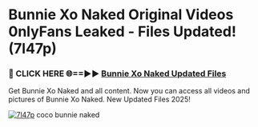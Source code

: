 # Bunnie Xo Naked Original Videos 0nlyFans Leaked - Files Updated! (7l47p)

<h3>🔴 CLICK HERE 🌐==►► <a href="https://tinyurl.com/up5wt9bj" rel="nofollow">Bunnie Xo Naked Updated Files</a></h3>

Get Bunnie Xo Naked and all content. Now you can access all videos and pictures of Bunnie Xo Naked. New Updated Files 2025!

[![7l47p](https://i.imgur.com/ABiUzMV.gif)](https://tinyurl.com/up5wt9bj)
coco bunnie naked